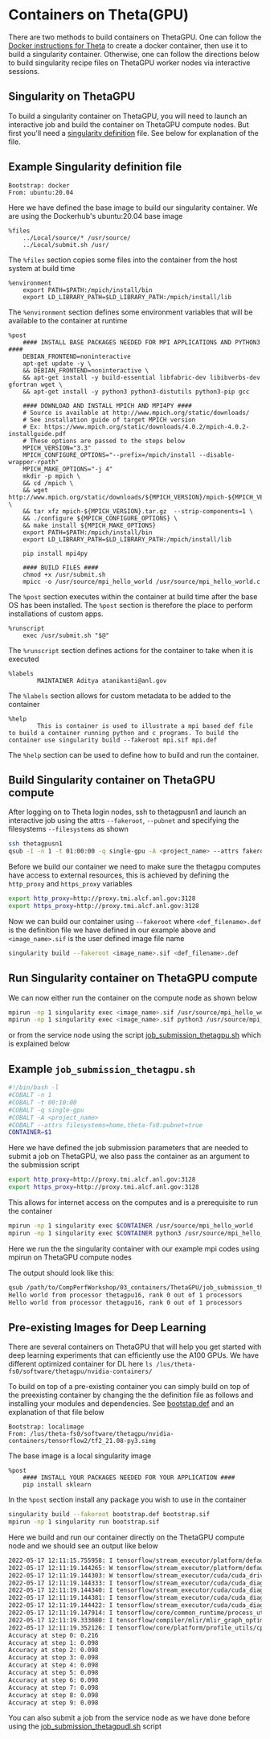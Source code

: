 # Containers on Theta(GPU)

There are two methods to build containers on ThetaGPU. One can follow the [Docker instructions for Theta](/03_containers/Theta/README.md) to create a docker container, then use it to build a singularity container. Otherwise, one can follow the directions below to build singularity recipe files on ThetaGPU worker nodes via interactive sessions.

## Singularity on ThetaGPU

To build a singularity container on ThetaGPU, you will need to launch an interactive job and build the container on ThetaGPU compute nodes. But first you'll need a [singularity definition](./mpi.def) file. See below for explanation of the file.

## Example Singularity definition file

```singularity
Bootstrap: docker
From: ubuntu:20.04
```
Here we have defined the base image to build our singularity container. We are using the Dockerhub's ubuntu:20.04 base image

```singularity
%files
	../Local/source/* /usr/source/
	../Local/submit.sh /usr/
```
The `%files` section copies some files into the container from the host system at build time

```singularity
%environment
	export PATH=$PATH:/mpich/install/bin
	export LD_LIBRARY_PATH=$LD_LIBRARY_PATH:/mpich/install/lib
```
The `%environment` section defines some environment variables that will be available to the container at runtime

```singularity
%post
	#### INSTALL BASE PACKAGES NEEDED FOR MPI APPLICATIONS AND PYTHON3 ####
	DEBIAN_FRONTEND=noninteractive
	apt-get update -y \
	&& DEBIAN_FRONTEND=noninteractive \
	&& apt-get install -y build-essential libfabric-dev libibverbs-dev gfortran wget \
	&& apt-get install -y python3 python3-distutils python3-pip gcc

	#### DOWNLOAD AND INSTALL MPICH AND MPI4PY ####
	# Source is available at http://www.mpich.org/static/downloads/
	# See installation guide of target MPICH version
	# Ex: https://www.mpich.org/static/downloads/4.0.2/mpich-4.0.2-installguide.pdf
	# These options are passed to the steps below
	MPICH_VERSION="3.3"
	MPICH_CONFIGURE_OPTIONS="--prefix=/mpich/install --disable-wrapper-rpath"
	MPICH_MAKE_OPTIONS="-j 4"
	mkdir -p mpich \
	&& cd /mpich \
	&& wget http://www.mpich.org/static/downloads/${MPICH_VERSION}/mpich-${MPICH_VERSION}.tar.gz \
	&& tar xfz mpich-${MPICH_VERSION}.tar.gz  --strip-components=1 \
	&& ./configure ${MPICH_CONFIGURE_OPTIONS} \
	&& make install ${MPICH_MAKE_OPTIONS}
	export PATH=$PATH:/mpich/install/bin
	export LD_LIBRARY_PATH=$LD_LIBRARY_PATH:/mpich/install/lib

	pip install mpi4py

	#### BUILD FILES ####
	chmod +x /usr/submit.sh
	mpicc -o /usr/source/mpi_hello_world /usr/source/mpi_hello_world.c
```
The `%post` section executes within the container at build time after the base OS has been installed. The `%post` section is therefore the place to perform installations of custom apps.


```singularity
%runscript
	exec /usr/submit.sh "$@"
```
The `%runscript` section defines actions for the container to take when it is executed

```singularity
%labels
        MAINTAINER Aditya atanikanti@anl.gov
```
The `%labels` section allows for custom metadata to be added to the container

```singularity
%help
    	This is container is used to illustrate a mpi based def file to build a container running python and c programs. To build the container use singularity build --fakeroot mpi.sif mpi.def
```
The `%help` section can be used to define how to build and run the container.

## Build Singularity container on ThetaGPU compute

After logging on to Theta login nodes, ssh to thetagpusn1 and launch an interactive job using the attrs `--fakeroot`, `--pubnet` and specifying the filesystems `--filesystems` as shown
```bash
ssh thetagpusn1
qsub -I -n 1 -t 01:00:00 -q single-gpu -A <project_name> --attrs fakeroot=true:pubnet=true:filesystems=home,theta-fs0
```

Before we build our container we need to make sure the thetagpu computes have access to external resources, this is achieved by defining the `http_proxy` and `https_proxy` variables
```bash
export http_proxy=http://proxy.tmi.alcf.anl.gov:3128
export https_proxy=http://proxy.tmi.alcf.anl.gov:3128
```

Now we can build our container using `--fakeroot` where `<def_filename>.def` is the definition file we have defined in our example above and `<image_name>.sif` is the user defined image file name
```bash
singularity build --fakeroot <image_name>.sif <def_filename>.def 
```

## Run Singularity container on ThetaGPU compute

We can now either run the container on the compute node as shown below
```bash
mpirun -np 1 singularity exec <image_name>.sif /usr/source/mpi_hello_world
mpirun -np 1 singularity exec <image_name>.sif python3 /usr/source/mpi_hello_world.py
```

or from the service node using the script [job_submission_thetagpu.sh](./job_submission_thetagpu.sh) which is explained below

## Example `job_submission_thetagpu.sh`

```bash
#!/bin/bash -l
#COBALT -n 1
#COBALT -t 00:10:00
#COBALT -q single-gpu
#COBALT -A <project_name>
#COBALT --attrs filesystems=home,theta-fs0:pubnet=true
CONTAINER=$1
```
Here we have defined the job submission parameters that are needed to submit a job on ThetaGPU, we also pass the container as an argument to the submission script

```bash
export http_proxy=http://proxy.tmi.alcf.anl.gov:3128
export https_proxy=http://proxy.tmi.alcf.anl.gov:3128
```
This allows for internet access on the computes and is a prerequisite to run the container

```bash
mpirun -np 1 singularity exec $CONTAINER /usr/source/mpi_hello_world
mpirun -np 1 singularity exec $CONTAINER python3 /usr/source/mpi_hello_world.py
```
Here we run the the singularity container with our example mpi codes using mpirun on ThetaGPU compute nodes

The output should look like this:
```bash
qsub /path/to/CompPerfWorkshop/03_containers/ThetaGPU/job_submission_thetagpu.sh </path/to/image_name>.sif
Hello world from processor thetagpu16, rank 0 out of 1 processors
Hello world from processor thetagpu16, rank 0 out of 1 processors
```

## Pre-existing Images for Deep Learning

There are several containers on ThetaGPU that will help you get started with deep learning experiments that can efficiently use the A100 GPUs. We have different optimized container for DL here `ls /lus/theta-fs0/software/thetagpu/nvidia-containers/`

To build on top of a pre-existing container you can simply build on top of the preexisting container by changing the the definition file as follows and installing your modules and dependencies. See [bootstap.def](./bootstrap.def) and an explanation of that file below

```singularity
Bootstrap: localimage
From: /lus/theta-fs0/software/thetagpu/nvidia-containers/tensorflow2/tf2_21.08-py3.simg
```
The base image is a local singularity image

```singularity
%post
	#### INSTALL YOUR PACKAGES NEEDED FOR YOUR APPLICATION ####
	pip install sklearn
```
In the `%post` section install any package you wish to use in the container

```bash
singularity build --fakeroot bootstrap.def bootstrap.sif
mpirun -np 1 singularity run bootstrap.sif 
```
Here we build and run our container directly on the ThetaGPU compute node and we should see an output like below

```bash
2022-05-17 12:11:15.755958: I tensorflow/stream_executor/platform/default/dso_loader.cc:54] Successfully opened dynamic library libcudart.so.11.0
2022-05-17 12:11:19.144265: W tensorflow/stream_executor/platform/default/dso_loader.cc:65] Could not load dynamic library 'libcuda.so.1'; dlerror: libcuda.so.1: cannot open shared object file: No such file or directory; LD_LIBRARY_PATH: /usr/local/cuda/extras/CUPTI/lib64:/usr/local/cuda/compat/lib:/usr/local/nvidia/lib:/usr/local/nvidia/lib64:/.singularity.d/libs
2022-05-17 12:11:19.144303: W tensorflow/stream_executor/cuda/cuda_driver.cc:269] failed call to cuInit: UNKNOWN ERROR (303)
2022-05-17 12:11:19.144333: I tensorflow/stream_executor/cuda/cuda_diagnostics.cc:169] retrieving CUDA diagnostic information for host: thetagpu16
2022-05-17 12:11:19.144340: I tensorflow/stream_executor/cuda/cuda_diagnostics.cc:176] hostname: thetagpu16
2022-05-17 12:11:19.144381: I tensorflow/stream_executor/cuda/cuda_diagnostics.cc:200] libcuda reported version is: Not found: was unable to find libcuda.so DSO loaded into this program
2022-05-17 12:11:19.144422: I tensorflow/stream_executor/cuda/cuda_diagnostics.cc:204] kernel reported version is: 470.82.1
2022-05-17 12:11:19.147914: I tensorflow/core/common_runtime/process_util.cc:146] Creating new thread pool with default inter op setting: 2. Tune using inter_op_parallelism_threads for best performance.
2022-05-17 12:11:19.333080: I tensorflow/compiler/mlir/mlir_graph_optimization_pass.cc:176] None of the MLIR Optimization Passes are enabled (registered 2)
2022-05-17 12:11:19.352126: I tensorflow/core/platform/profile_utils/cpu_utils.cc:114] CPU Frequency: 2245815000 Hz
Accuracy at step 0: 0.216
Accuracy at step 1: 0.098
Accuracy at step 2: 0.098
Accuracy at step 3: 0.098
Accuracy at step 4: 0.098
Accuracy at step 5: 0.098
Accuracy at step 6: 0.098
Accuracy at step 7: 0.098
Accuracy at step 8: 0.098
Accuracy at step 9: 0.098
```

You can also submit a job from the service node as we have done before using the [job_submission_thetagpudl.sh](./job_submission_thetagpudl.sh) script
